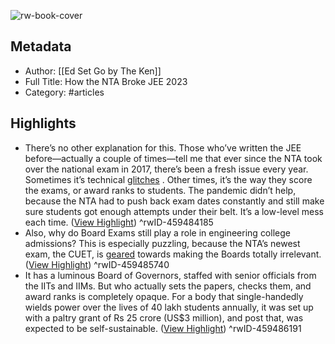 ![rw-book-cover](https://readwise-assets.s3.amazonaws.com/static/images/article2.74d541386bbf.png)

## Metadata
- Author: [[Ed Set Go by The Ken]]
- Full Title: How the NTA Broke JEE 2023
- Category: #articles

## Highlights
- There’s no other explanation for this. Those who’ve written the JEE before—actually a couple of times—tell me that ever since the NTA took over the national exam in 2017, there’s been a fresh issue every year. Sometimes it’s technical [glitches](https://www.edexlive.com/news/2022/jul/18/behind-the-screens-of-ntas-mismanagement-woes-for-jee-neet-ug-cuet-exams-29967.html) . Other times, it’s the way they score the exams, or award ranks to students. The pandemic didn’t help, because the NTA had to push back exam dates constantly and still make sure students got enough attempts under their belt. It’s a low-level mess each time. ([View Highlight](https://read.readwise.io/read/01gq49q2c7fdmtm83xpyah1n77))
^rwID-459484185
- Also, why do Board Exams still play a role in engineering college admissions? This is especially puzzling, because the NTA’s newest exam, the CUET, is [geared](https://the-ken.com/edsetgo/a-bigger-bolder-board-exam/) towards making the Boards totally irrelevant. ([View Highlight](https://read.readwise.io/read/01gq4a3pnvb80wdszvc0qwa552))
^rwID-459485740
- It has a luminous Board of Governors, staffed with senior officials from the IITs and IIMs. But who actually sets the papers, checks them, and award ranks is completely opaque. For a body that single-handedly wields power over the lives of 40 lakh students annually, it was set up with a paltry grant of Rs 25 crore (US$3 million), and post that, was expected to be self-sustainable. ([View Highlight](https://read.readwise.io/read/01gq4a5bv9zg0tcqzd3nb4rbp7))
^rwID-459486191
